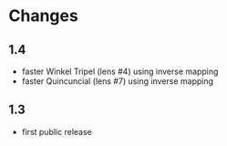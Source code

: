 # Changes

## 1.4

- faster Winkel Tripel (lens #4) using inverse mapping
- faster Quincuncial (lens #7) using inverse mapping

## 1.3

- first public release

